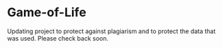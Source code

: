 # Game-of-Life

Updating project to protect against plagiarism and to protect the data that was used. 
Please check back soon.
